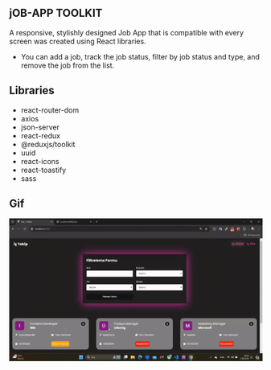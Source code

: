 ## jOB-APP TOOLKIT
A responsive, stylishly designed Job App that is compatible with every screen was created using React libraries.
- You can add a job, track the job status, filter by job status and type, and remove the job from the list.

## Libraries
* react-router-dom
* axios
* json-server
* react-redux
* @reduxjs/toolkit
* uuid
* react-icons
* react-toastify
* sass

## Gif

![](/public/jobApp.gif)

